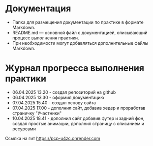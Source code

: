 # Документация

- Папка для размещения документации по практике в формате Markdown.
- README.md — основной файл с документацией, описывающий процесс выполнения практики.
- При необходимости могут добавляться дополнительные файлы Markdown.

# Журнал прогресса выполнения практики

- 06.04.2025 13.20 - создал репозиторий на github
- 06.04.2025 13.30 - оформил документацию
- 07.04.2025 15.40 - создал основу сайта
- 07.04.2025 17.00 - дополнил сайт, добавив хедер и проработав страничку "Участники"
- 10.04.2025 18.41 - дополнил сайт добавив футер и задний фон, создал простые анимации, дополнил страницу с описанием и ресурсами







Ссылка на гит https://pcp-u4zc.onrender.com